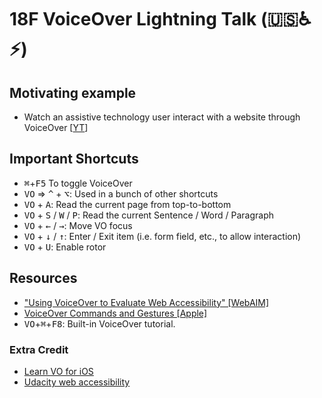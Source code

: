 # 18F VoiceOver Li️ghtning Talk (🇺🇸♿️⚡)

## Motivating example

* Watch an assistive technology user interact with a website through VoiceOver \[[YT](https://www.youtube.com/watch?v=QW_dUs9D1oQ)\]

## Important Shortcuts

* <kbd>⌘</kbd>+<kbd>F5</kbd> To toggle VoiceOver
* <kbd>VO</kbd> => <kbd>^</kbd> + <kbd>⌥</kbd>: Used in a bunch of other shortcuts
* <kbd>VO</kbd> + <kbd>A</kbd>: Read the current page from top-to-bottom
* <kbd>VO</kbd> + <kbd>S</kbd> / <kbd>W</kbd> / <kbd>P</kbd>: Read the current Sentence / Word / Paragraph
* <kbd>VO</kbd> + <kbd>←</kbd> / <kbd>→</kbd>: Move VO focus
* <kbd>VO</kbd> + <kbd>↓</kbd> / <kbd>↑</kbd>: Enter / Exit item (i.e. form field, etc., to allow interaction)
* <kbd>VO</kbd> + <kbd>U</kbd>: Enable rotor

## Resources

* ["Using VoiceOver to Evaluate Web Accessibility" \[WebAIM\]](https://webaim.org/articles/voiceover/)
* [VoiceOver Commands and Gestures \[Apple\]](https://www.apple.com/voiceover/info/guide/_1131.html)
* <kbd>VO</kbd>+<kbd>⌘</kbd>+<kbd>F8</kbd>: Built-in VoiceOver tutorial.

### Extra Credit

* [Learn VO for iOS](https://support.apple.com/guide/iphone/turn-on-and-practice-voiceover-iph3e2e415f/ios) 
* [Udacity web accessibility](https://www.udacity.com/course/web-accessibility--ud891) 
